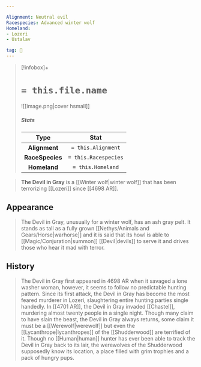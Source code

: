 ```yaml
---

Alignment: Neutral evil
Racespecies: Advanced winter wolf
Homeland:
- Lozeri
- Ustalav

tag: 👤️
---
```


> [!infobox]+
> #  `= this.file.name`
> ![[image.png|cover hsmall]]
> ##### Stats
> Type | Stat |
> :---: |:---:|
> **Alignment** | `= this.Alignment` |
> **RaceSpecies** | `= this.Racespecies` |
> **Homeland** | `= this.Homeland` |



> **The Devil in Gray** is a [[Winter wolf|winter wolf]] that has been terrorizing [[Lozeri]] since [[4698 AR]].


## Appearance

> The Devil in Gray, unusually for a winter wolf, has an ash gray pelt. It stands as tall as a fully grown [[Nethys/Animals and Gears/Horse|warhorse]] and it is said that its howl is able to [[Magic/Conjuration|summon]] [[Devil|devils]] to serve it and drives those who hear it mad with terror.


## History

> The Devil in Gray first appeared in 4698 AR when it savaged a lone washer woman, however, it seems to follow no predictable hunting pattern. Since its first attack, the Devil in Gray has become the most feared murderer in Lozeri, slaughtering entire hunting parties single handedly. In [[4701 AR]], the Devil in Gray invaded [[Chastel]], murdering almost twenty people in a single night. Though many claim to have slain the beast, the Devil in Gray always returns, some claim it must be a [[Werewolf|werewolf]] but even the [[Lycanthrope|lycanthropes]] of the [[Shudderwood]] are terrified of it. Though no [[Human|human]] hunter has ever been able to track the Devil in Gray back to its lair, the werewolves of the Shudderwood supposedly know its location, a place filled with grim trophies and a pack of hungry pups.








